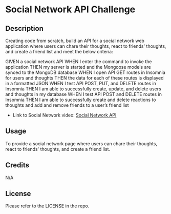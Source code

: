 # Social Network API Challenge

## Description

Creating code from scratch, build an API for a social network web application where users can chare their thoughts, react to friends' thoughts, and create a friend list and meet the below criteria:

GIVEN a social network API
WHEN I enter the command to invoke the application
THEN my server is started and the Mongoose models are synced to the MongoDB database
WHEN I open API GET routes in Insomnia for users and thoughts
THEN the data for each of these routes is displayed in a formatted JSON
WHEN I test API POST, PUT, and DELETE routes in Insomnia
THEN I am able to successfully create, update, and delete users and thoughts in my database
WHEN I test API POST and DELETE routes in Insomnia
THEN I am able to successfully create and delete reactions to thoughts and add and remove friends to a user’s friend list


- Link to Social Network video: [Social Network API](https://drive.google.com/file/d/1IB60uAfzjXg51AgUbqO4bhhvTt-6k1jM/view)


## Usage

To provide a social network page where users can chare their thoughts, react to friends' thoughts, and create a friend list.

## Credits

N/A

## License

Please refer to the LICENSE in the repo.